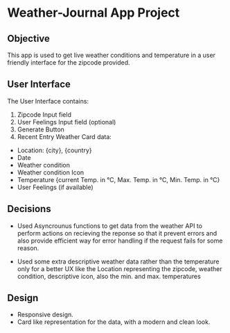 # Weather-Journal App Project

## Objective
This app is used to get live weather conditions and temperature in a user friendly interface for the zipcode provided.

## User Interface
The User Interface contains:
1. Zipcode Input field
2. User Feelings Input field (optional)
3. Generate Button
4. Recent Entry Weather Card data:
- Location: {city}, {country}
- Date
- Weather condition
- Weather condition Icon
- Temperature {current Temp. in °C, Max. Temp. in °C, Min. Temp. in °C}
- User Feelings (if available)


## Decisions

- Used Asyncrounus functions to get data from the weather API to perform actions on recieving the reponse so that it prevent errors and also provide efficient way for error handling if the request fails for some reason.

- Used some extra descriptive weather data rather than the temperature only for a better UX like the Location representing the zipcode, weather condition, descriptive icon, also the min. and max. temperatures

## Design

- Responsive design.
- Card like representation for the data, with a modern and clean look.



